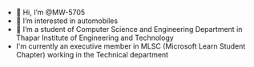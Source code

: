 - 👋 Hi, I’m @MW-5705
- 👀 I’m interested in automobiles
- 🌱 I’m a student of Computer Science and Engineering Department in Thapar Institute of Engineering and Technology
- I'm currently an executive member in MLSC (Microsoft Learn Student Chapter) working in the Technical department

<!---
MW-5705/MW-5705 is a ✨ special ✨ repository because its `README.md` (this file) appears on your GitHub profile.
You can click the Preview link to take a look at your changes.

--->
